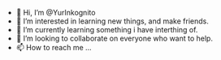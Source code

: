 - 👋 Hi, I’m @YurInkognito
- 👀 I’m interested in learning new things, and make friends.
- 🌱 I’m currently learning something i have interthing of.
- 💞️ I’m looking to collaborate on everyone who want to help.
- 📫 How to reach me ...

<!---
YurInkognito/YurInkognito is a ✨ special ✨ repository because its `README.md` (this file) appears on your GitHub profile.
You can click the Preview link to take a look at your changes.
--->
